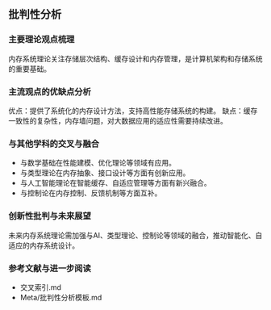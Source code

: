 ## 批判性分析

### 主要理论观点梳理
内存系统理论关注存储层次结构、缓存设计和内存管理，是计算机架构和存储系统的重要基础。

### 主流观点的优缺点分析
优点：提供了系统化的内存设计方法，支持高性能存储系统的构建。
缺点：缓存一致性的复杂性，内存墙问题，对大数据应用的适应性需要持续改进。

### 与其他学科的交叉与融合
- 与数学基础在性能建模、优化理论等领域有应用。
- 与类型理论在内存抽象、接口设计等方面有创新应用。
- 与人工智能理论在智能缓存、自适应管理等方面有新兴融合。
- 与控制论在内存控制、反馈机制等方面互补。

### 创新性批判与未来展望
未来内存系统理论需加强与AI、类型理论、控制论等领域的融合，推动智能化、自适应的内存系统设计。

### 参考文献与进一步阅读
- 交叉索引.md
- Meta/批判性分析模板.md 